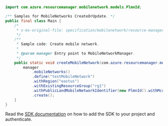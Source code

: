 ```java
import com.azure.resourcemanager.mobilenetwork.models.PlmnId;

/** Samples for MobileNetworks CreateOrUpdate. */
public final class Main {
    /*
     * x-ms-original-file: specification/mobilenetwork/resource-manager/Microsoft.MobileNetwork/preview/2022-03-01-preview/examples/MobileNetworkCreate.json
     */
    /**
     * Sample code: Create mobile network.
     *
     * @param manager Entry point to MobileNetworkManager.
     */
    public static void createMobileNetwork(com.azure.resourcemanager.mobilenetwork.MobileNetworkManager manager) {
        manager
            .mobileNetworks()
            .define("testMobileNetwork")
            .withRegion("eastus")
            .withExistingResourceGroup("rg1")
            .withPublicLandMobileNetworkIdentifier(new PlmnId().withMcc("001").withMnc("01"))
            .create();
    }
}
```

Read the [SDK documentation](https://github.com/Azure/azure-sdk-for-java/blob/azure-resourcemanager-mobilenetwork_1.0.0-beta.2/sdk/mobilenetwork/azure-resourcemanager-mobilenetwork/README.md) on how to add the SDK to your project and authenticate.
